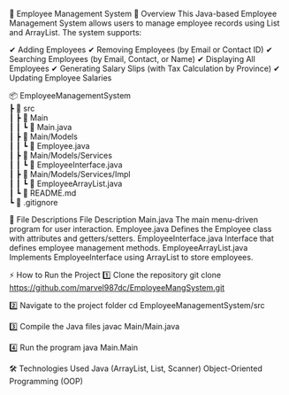 📌 Employee Management System
📖 Overview
This Java-based Employee Management System allows users to manage employee records using List and ArrayList. The system supports:

✔ Adding Employees
✔ Removing Employees (by Email or Contact ID)
✔ Searching Employees (by Email, Contact, or Name)
✔ Displaying All Employees
✔ Generating Salary Slips (with Tax Calculation by Province)
✔ Updating Employee Salaries

📦 EmployeeManagementSystem  
 ┣ 📂 src  
 ┃ ┣ 📂 Main  
 ┃ ┃ ┗ 📜 Main.java  
 ┃ ┣ 📂 Main/Models  
 ┃ ┃ ┗ 📜 Employee.java  
 ┃ ┣ 📂 Main/Models/Services  
 ┃ ┃ ┗ 📜 EmployeeInterface.java  
 ┃ ┣ 📂 Main/Models/Services/Impl  
 ┃ ┃ ┗ 📜 EmployeeArrayList.java  
 ┃ ┗ 📜 README.md  
 ┗ 📜 .gitignore  

📜 File Descriptions
File	Description
Main.java	The main menu-driven program for user interaction.
Employee.java	Defines the Employee class with attributes and getters/setters.
EmployeeInterface.java	Interface that defines employee management methods.
EmployeeArrayList.java	Implements EmployeeInterface using ArrayList to store employees.

⚡ How to Run the Project
1️⃣ Clone the repository
git clone https://github.com/marvel987dc/EmployeeMangSystem.git

2️⃣ Navigate to the project folder
cd EmployeeManagementSystem/src

3️⃣ Compile the Java files
javac Main/Main.java

4️⃣ Run the program
java Main.Main

🛠 Technologies Used
Java (ArrayList, List, Scanner)
Object-Oriented Programming (OOP)








